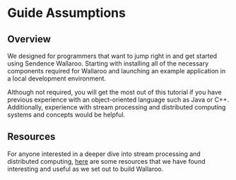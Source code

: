 # Guide Assumptions

## Overview

We designed for programmers that want to jump right in and get started using Sendence Wallaroo.  Starting with installing all of the necessary components required for Wallaroo and launching an example application in a local development environment.

Although not required, you will get the most out of this tutorial if you have previous experience with an object-oriented language such as Java or C++.  Additionally, experience with stream processing and distributed computing systems and concepts would be helpful.  


## Resources

For anyone interested in a deeper dive into stream processing and distributed computing, [here](distributed-computing-resources.md) are some resources that we have found interesting and useful as we set out to build Wallaroo.
